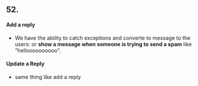 ## 52. 
#### Add a reply
* We have the ability to catch exceptions and converte to message to the users: or **show a message when someone is trying to send a spam** like "helloooooooooo".
#### Update a Reply
* same thing like add a reply
